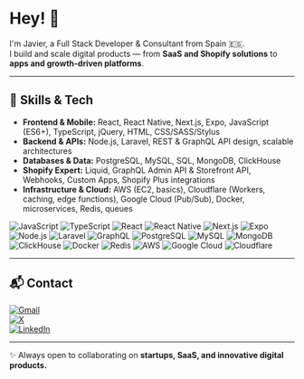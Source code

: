 # Hey! 👋  

I'm Javier, a Full Stack Developer & Consultant from Spain 🇪🇸.  
I build and scale digital products — from **SaaS and Shopify solutions** to **apps and growth-driven platforms**.  

---

## 🚀 Skills & Tech  

- **Frontend & Mobile:** React, React Native, Next.js, Expo, JavaScript (ES6+), TypeScript, jQuery, HTML, CSS/SASS/Stylus  
- **Backend & APIs:** Node.js, Laravel, REST & GraphQL API design, scalable architectures  
- **Databases & Data:** PostgreSQL, MySQL, SQL, MongoDB, ClickHouse  
- **Shopify Expert:** Liquid, GraphQL Admin API & Storefront API, Webhooks, Custom Apps, Shopify Plus integrations  
- **Infrastructure & Cloud:** AWS (EC2, basics), Cloudflare (Workers, caching, edge functions), Google Cloud (Pub/Sub), Docker, microservices, Redis, queues  

![JavaScript](https://img.shields.io/badge/-JavaScript-black?style=flat-square&logo=javascript)
![TypeScript](https://img.shields.io/badge/-TypeScript-007ACC?style=flat-square&logo=typescript&logoColor=white)
![React](https://img.shields.io/badge/-React-black?style=flat-square&logo=react)
![React Native](https://img.shields.io/badge/-React%20Native-20232A?style=flat-square&logo=react)
![Next.js](https://img.shields.io/badge/-Next.js-black?style=flat-square&logo=next.js)
![Expo](https://img.shields.io/badge/-Expo-000020?style=flat-square&logo=expo)
![Node.js](https://img.shields.io/badge/-Node.js-black?style=flat-square&logo=node.js)
![Laravel](https://img.shields.io/badge/-Laravel-FF2D20?style=flat-square&logo=laravel&logoColor=white)
![GraphQL](https://img.shields.io/badge/-GraphQL-E10098?style=flat-square&logo=graphql)
![PostgreSQL](https://img.shields.io/badge/-PostgreSQL-336791?style=flat-square&logo=postgresql&labelColor=336790&color=336790&logoColor=white)
![MySQL](https://img.shields.io/badge/-MySQL-black?style=flat-square&logo=mysql&labelColor=f09324&color=f09324&logoColor=white)
![MongoDB](https://img.shields.io/badge/-MongoDB-black?style=flat-square&logo=mongodb)
![ClickHouse](https://img.shields.io/badge/-ClickHouse-FFCC00?style=flat-square&logo=clickhouse&logoColor=000)
![Docker](https://img.shields.io/badge/-Docker-black?style=flat-square&logo=docker)
![Redis](https://img.shields.io/badge/-Redis-white?style=flat-square&logo=redis&labelColor=ff3c3b&color=ff3c3b&logoColor=white)
![AWS](https://img.shields.io/badge/-AWS-232F3E?style=flat-square&logo=amazon-aws)
![Google Cloud](https://img.shields.io/badge/-Google%20Cloud-black?style=flat-square&logo=google-cloud)
![Cloudflare](https://img.shields.io/badge/-Cloudflare-F38020?style=flat-square&logo=cloudflare&logoColor=white)

---

## 📬 Contact  

[![Gmail](https://img.shields.io/badge/-Gmail-D14836?style=flat-square&logo=gmail&logoColor=white)](mailto:alarconsanchezjavier@gmail.com)  
[![X](https://img.shields.io/badge/-X-000000?style=flat-square&logo=x&logoColor=white)](https://x.com/javier_alarsan)  
[![LinkedIn](https://img.shields.io/badge/-LinkedIn-blue?style=flat-square&logo=linkedin&logoColor=white)](https://www.linkedin.com/in/javier-alarc%C3%B3n-s%C3%A1nchez-ba8b38138)   

---
✨ Always open to collaborating on **startups, SaaS, and innovative digital products.**
